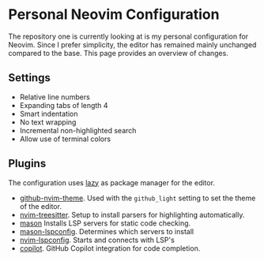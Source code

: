 # Personal Neovim Configuration

The repository one is currently looking at is my personal configuration for Neovim.
Since I prefer simplicity, the editor has remained mainly unchanged compared to the base.
This page provides an overview of changes.


## Settings

- Relative line numbers
- Expanding tabs of length 4
- Smart indentation
- No text wrapping
- Incremental non-highlighted search
- Allow use of terminal colors


## Plugins

The configuration uses [lazy](https://github.com/folke/lazy.nvim) as package manager for the editor.

- [github-nvim-theme](https://github.com/projekt0n/github-nvim-theme).
  Used with the `github_light` setting to set the theme of the editor.
- [nvim-treesitter](https://github.com/nvim-treesitter/nvim-treesitter).
  Setup to install parsers for highlighting automatically.
- [mason](https://github.com/mason-org/mason.nvim)
  Installs LSP servers for static code checking.
- [mason-lspconfig](https://github.com/mason-org/mason-lspconfig.nvim).
  Determines which servers to install
- [nvim-lspconfig](https://github.com/neovim/nvim-lspconfig).
  Starts and connects with LSP's
- [copilot](https://github.com/github/copilot.vim).
  GitHub Copilot integration for code completion.
